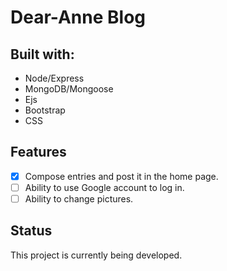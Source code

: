 # Dear-Anne Blog

## Built with:
- Node/Express
- MongoDB/Mongoose
- Ejs
- Bootstrap
- CSS

## Features
- [X] Compose entries and post it in the home page.
- [ ] Ability to use Google account to log in.
- [ ] Ability to change pictures.

## Status
This project is currently being developed.
